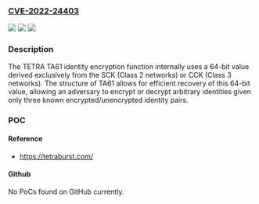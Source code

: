 ### [CVE-2022-24403](https://cve.mitre.org/cgi-bin/cvename.cgi?name=CVE-2022-24403)
![](https://img.shields.io/static/v1?label=Product&message=TETRA%20Standard&color=blue)
![](https://img.shields.io/static/v1?label=Version&message=TA61%20&color=brightgreen)
![](https://img.shields.io/static/v1?label=Vulnerability&message=Use%20of%20a%20Broken%20or%20Risky%20Cryptographic%20Algorithm&color=brightgreen)

### Description

The TETRA TA61 identity encryption function internally uses a 64-bit value derived exclusively from the SCK (Class 2 networks) or CCK (Class 3 networks). The structure of TA61 allows for efficient recovery of this 64-bit value, allowing an adversary to encrypt or decrypt arbitrary identities given only three known encrypted/unencrypted identity pairs.

### POC

#### Reference
- https://tetraburst.com/

#### Github
No PoCs found on GitHub currently.

